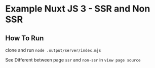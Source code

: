 # Example Nuxt JS 3 - SSR and Non SSR

## How To Run
clone and run `node .output/server/index.mjs`


See Different between page `ssr` and `non-ssr` in `view page source`
